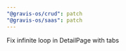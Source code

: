 ```yaml
---
"@gravis-os/crud": patch
"@gravis-os/saas": patch
---
```


Fix infinite loop in DetailPage with tabs
